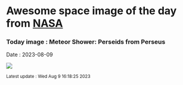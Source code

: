 
# Awesome space image of the day from [NASA](https://api.nasa.gov/)

### Today image : Meteor Shower: Perseids from Perseus
Date : 2023-08-09

![](https://apod.nasa.gov/apod/image/2308/Perseids18_Horalek_960.jpg)

<small>Latest update : Wed Aug  9 16:18:25 2023</small>
        